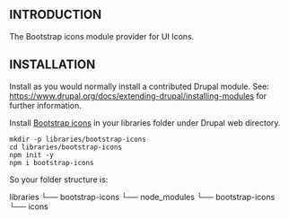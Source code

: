 ## INTRODUCTION

The Bootstrap icons module provider for UI Icons.

## INSTALLATION

Install as you would normally install a contributed Drupal module.
See: https://www.drupal.org/docs/extending-drupal/installing-modules for further
information.

Install [Bootstrap icons](https://icons.getbootstrap.com) in your libraries folder under Drupal web directory.

```shell
mkdir -p libraries/bootstrap-icons
cd libraries/bootstrap-icons
npm init -y
npm i bootstrap-icons
```

So your folder structure is:

libraries
  └── bootstrap-icons
    └── node_modules
      └── bootstrap-icons
        └── icons
